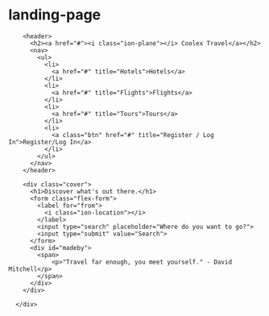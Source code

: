 # landing-page
<!DOCTYPE html>
<html lang="en">
<head>
    <meta charset="UTF-8">
    <meta http-equiv="X-UA-Compatible" content="IE=edge">
    <meta name="viewport" content="width=device-width, initial-scale=1.0">
    <title>Jaya Travels</title>
    <!-- css link -->
    <link rel="stylesheet" href="style.css">
    <!-- google fonts -->
    <link rel="preconnect" href="https://fonts.googleapis.com">
<link rel="preconnect" href="https://fonts.gstatic.com" crossorigin>
<link href="https://fonts.googleapis.com/css2?family=Pacifico&display=swap" rel="stylesheet">

</head>
<body>
    <div class="container">

        <header>
          <h2><a href="#"><i class="ion-plane"></i> Coolex Travel</a></h2>
          <nav>
            <ul>
              <li>
                <a href="#" title="Hotels">Hotels</a>
              </li>
              <li>
                <a href="#" title="Flights">Flights</a>
              </li>
              <li>
                <a href="#" title="Tours">Tours</a>
              </li>
              <li>
                <a class="btn" href="#" title="Register / Log In">Register/Log In</a>
              </li>
            </ul>
          </nav>
        </header>
      
        <div class="cover">
          <h1>Discover what's out there.</h1>
          <form class="flex-form">
            <label for="from">
              <i class="ion-location"></i>
            </label>
            <input type="search" placeholder="Where do you want to go?">
            <input type="submit" value="Search">
          </form>
          <div id="madeby">
            <span>
                <p>"Travel far enough, you meet yourself." - David Mitchell</p>
            </span>
          </div>
        </div>
      
      </div>
    
   
</body>
</html>
